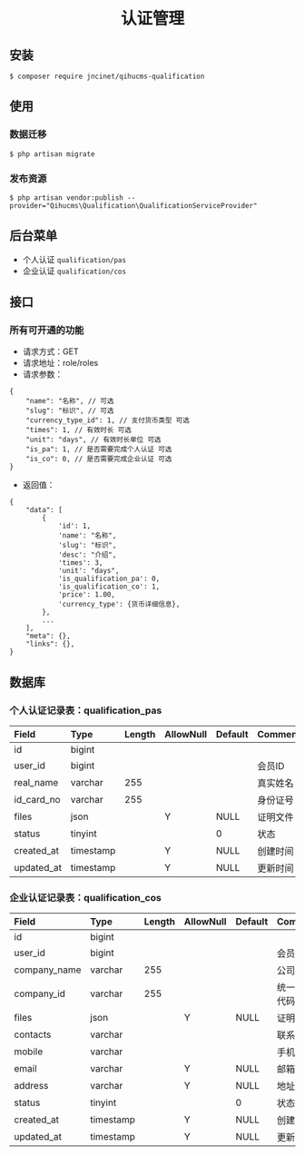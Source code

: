 <h1 align="center">认证管理</h1>

## 安装

```shell
$ composer require jncinet/qihucms-qualification
```

## 使用

### 数据迁移
```shell
$ php artisan migrate
```

### 发布资源
```shell
$ php artisan vendor:publish --provider="Qihucms\Qualification\QualificationServiceProvider"
```

## 后台菜单
+ 个人认证 `qualification/pas`
+ 企业认证 `qualification/cos`

## 接口
### 所有可开通的功能
+ 请求方式：GET
+ 请求地址：role/roles
+ 请求参数：
```
{
    "name": "名称", // 可选
    "slug": "标识", // 可选
    "currency_type_id": 1, // 支付货币类型 可选
    "times": 1, // 有效时长 可选
    "unit": "days", // 有效时长单位 可选
    "is_pa": 1, // 是否需要完成个人认证 可选
    "is_co": 0, // 是否需要完成企业认证 可选
}
```
+ 返回值：
```
{
    "data": [
        {
            'id': 1,
            'name': "名称",
            'slug': "标识",
            'desc': "介绍",
            'times': 3,
            'unit': "days",
            'is_qualification_pa': 0,
            'is_qualification_co': 1,
            'price': 1.00,
            'currency_type': {货币详细信息},
        },
        ...
    ],
    "meta": {},
    "links": {},
}
```

## 数据库
### 个人认证记录表：qualification_pas
| Field             | Type      | Length    | AllowNull | Default   | Comment   |
| :----             | :----     | :----     | :----     | :----     | :----     |
| id                | bigint    |           |           |           |           |
| user_id           | bigint    |           |           |           | 会员ID     |
| real_name         | varchar   | 255       |           |           | 真实姓名   |
| id_card_no        | varchar   | 255       |           |           | 身份证号   |
| files             | json      |           | Y         | NULL      | 证明文件   |
| status            | tinyint   |           |           | 0         | 状态      |
| created_at        | timestamp |           | Y         | NULL      | 创建时间   |
| updated_at        | timestamp |           | Y         | NULL      | 更新时间   |

### 企业认证记录表：qualification_cos
| Field             | Type      | Length    | AllowNull | Default   | Comment   |
| :----             | :----     | :----     | :----     | :----     | :----     |
| id                | bigint    |           |           |           |           |
| user_id           | bigint    |           |           |           | 会员ID     |
| company_name      | varchar   | 255       |           |           | 公司名称   |
| company_id        | varchar   | 255       |           |           | 统一信用代码 |
| files             | json      |           | Y         | NULL      | 证明文件   |
| contacts          | varchar   |           |           |           | 联系人    |
| mobile            | varchar   |           |           |           | 手机号    |
| email             | varchar   |           | Y         | NULL      | 邮箱      |
| address           | varchar   |           | Y         | NULL      | 地址      |
| status            | tinyint   |           |           | 0         | 状态      |
| created_at        | timestamp |           | Y         | NULL      | 创建时间   |
| updated_at        | timestamp |           | Y         | NULL      | 更新时间   |

